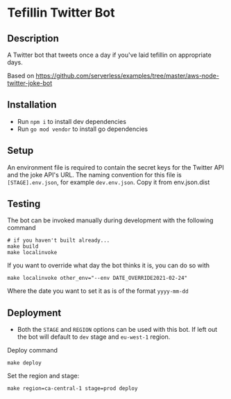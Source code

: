 # Tefillin Twitter Bot

## Description
A Twitter bot that tweets once a day if you've laid tefillin on appropriate days.

Based on https://github.com/serverless/examples/tree/master/aws-node-twitter-joke-bot

## Installation
* Run `npm i` to install dev dependencies
* Run `go mod vendor` to install go dependencies 

## Setup
An environment file is required to contain the secret keys for the Twitter API and the joke API's URL. The naming convention for this file is `[STAGE].env.json`, for example `dev.env.json`.
Copy it from env.json.dist

## Testing
The bot can be invoked manually during development with the following command
```
# if you haven't built already...
make build 
make localinvoke
```

If you want to override what day the bot thinks it is, you can do so with 
```
make localinvoke other_env="--env DATE_OVERRIDE2021-02-24" 
```
Where the date you want to set it as is of the format `yyyy-mm-dd`

## Deployment
- Both the `STAGE` and `REGION` options can be used with this bot. If left out the bot will default to `dev` stage and `eu-west-1` region.

Deploy command
```
make deploy
```

Set the region and stage:
```
make region=ca-central-1 stage=prod deploy
```
